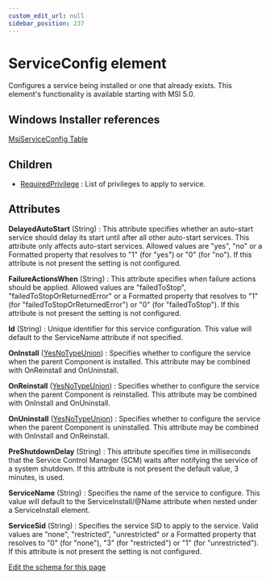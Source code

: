 ```yaml
---
custom_edit_url: null
sidebar_position: 237
---
```

# ServiceConfig element
Configures a service being installed or one that already exists. This element's functionality is available starting with MSI 5.0.

## Windows Installer references
[MsiServiceConfig Table](https://docs.microsoft.com/en-us/windows/win32/msi/msiserviceconfig-table)

## Children
* [RequiredPrivilege](requiredprivilege.md) : List of privileges to apply to service.

## Attributes
**DelayedAutoStart** (String)
  : This attribute specifies whether an auto-start service should delay its start until after all other auto-start services. This attribute only affects auto-start services. Allowed values are "yes", "no" or a Formatted property that resolves to "1" (for "yes") or "0" (for "no"). If this attribute is not present the setting is not configured.

**FailureActionsWhen** (String)
  : This attribute specifies when failure actions should be applied. Allowed values are "failedToStop", "failedToStopOrReturnedError" or a Formatted property that resolves to "1" (for "failedToStopOrReturnedError") or "0" (for "failedToStop"). If this attribute is not present the setting is not configured.

**Id** (String)
  : Unique identifier for this service configuration. This value will default to the ServiceName attribute if not specified.

**OnInstall** ([YesNoTypeUnion](yesnotype.md 'Values of this type will either be "yes"/"true" or "no"/"false".'))
  : Specifies whether to configure the service when the parent Component is installed. This attribute may be combined with OnReinstall and OnUninstall.

**OnReinstall** ([YesNoTypeUnion](yesnotype.md 'Values of this type will either be "yes"/"true" or "no"/"false".'))
  : Specifies whether to configure the service when the parent Component is reinstalled. This attribute may be combined with OnInstall and OnUninstall.

**OnUninstall** ([YesNoTypeUnion](yesnotype.md 'Values of this type will either be "yes"/"true" or "no"/"false".'))
  : Specifies whether to configure the service when the parent Component is uninstalled. This attribute may be combined with OnInstall and OnReinstall.

**PreShutdownDelay** (String)
  : This attribute specifies time in milliseconds that the Service Control Manager (SCM) waits after notifying the service of a system shutdown. If this attribute is not present the default value, 3 minutes, is used.

**ServiceName** (String)
  : Specifies the name of the service to configure. This value will default to the ServiceInstall/@Name attribute when nested under a ServiceInstall element.

**ServiceSid** (String)
  : Specifies the service SID to apply to the service. Valid values are "none", "restricted", "unrestricted" or a Formatted property that resolves to "0" (for "none"), "3" (for "restricted") or "1" (for "unrestricted"). If this attribute is not present the setting is not configured.


[Edit the schema for this page](https://github.com/wixtoolset/web/blob/master/src/xsd4/wix.xsd)